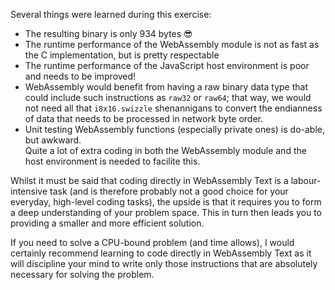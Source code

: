 Several things were learned during this exercise:

* The resulting binary is only 934 bytes 😎
* The runtime performance of the WebAssembly module is not as fast as the C implementation, but is pretty respectable
* The runtime performance of the JavaScript host environment is poor and needs to be improved!
* WebAssembly would benefit from having a raw binary data type that could include such instructions as `raw32` or `raw64`; that way, we would not need all that `i8x16.swizzle` shenannigans to convert the endianness of data that needs to be processed in network byte order.
* Unit testing WebAssembly functions (especially private ones) is do-able, but awkward.<br>
   Quite a lot of extra coding in both the WebAssembly module and the host environment is needed to facilite this.

Whilst it must be said that coding directly in WebAssembly Text is a labour-intensive task (and is therefore probably not a good choice for your everyday, high-level coding tasks), the upside is that it requires you to form a deep understanding of your problem space.
This in turn then leads you to providing a smaller and more efficient solution.

If you need to solve a CPU-bound problem (and time allows), I would certainly recommend learning to code directly in WebAssembly Text as it will discipline your mind to write only those instructions that are absolutely necessary for solving the problem.
